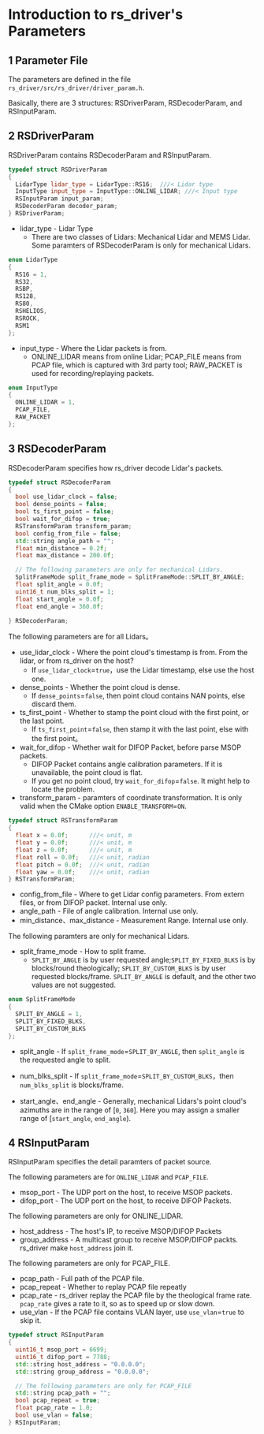 # Introduction to rs_driver's Parameters 


## 1 Parameter File

The parameters are defined in the file `rs_driver/src/rs_driver/driver_param.h`.

Basically, there are 3 structures: RSDriverParam, RSDecoderParam, and RSInputParam.

## 2 RSDriverParam

RSDriverParam contains RSDecoderParam and RSInputParam.

```c++
typedef struct RSDriverParam
{
  LidarType lidar_type = LidarType::RS16;  ///< Lidar type
  InputType input_type = InputType::ONLINE_LIDAR; ///< Input type
  RSInputParam input_param;
  RSDecoderParam decoder_param;
} RSDriverParam;
```

+ lidar_type - Lidar Type
  + There are two classes of Lidars: Mechanical Lidar and MEMS Lidar. Some paramters of RSDecoderParam is only for mechanical Lidars.

```c++
enum LidarType
{
  RS16 = 1,
  RS32,
  RSBP,
  RS128,
  RS80,
  RSHELIOS,
  RSROCK,
  RSM1
};
```

+ input_type - Where the Lidar packets is from.
  + ONLINE_LIDAR means from online Lidar; PCAP_FILE means from PCAP file, which is captured with 3rd party tool; RAW_PACKET is used for recording/replaying packets.

```c++
enum InputType
{
  ONLINE_LIDAR = 1,
  PCAP_FILE,
  RAW_PACKET
};
```


## 3 RSDecoderParam

RSDecoderParam specifies how rs_driver decode Lidar's packets.

```c++
typedef struct RSDecoderParam
{
  bool use_lidar_clock = false;
  bool dense_points = false;
  bool ts_first_point = false;
  bool wait_for_difop = true;
  RSTransformParam transform_param;
  bool config_from_file = false;
  std::string angle_path = "";
  float min_distance = 0.2f;
  float max_distance = 200.0f;

  // The following parameters are only for mechanical Lidars.
  SplitFrameMode split_frame_mode = SplitFrameMode::SPLIT_BY_ANGLE;
  float split_angle = 0.0f;
  uint16_t num_blks_split = 1;
  float start_angle = 0.0f;
  float end_angle = 360.0f;

} RSDecoderParam;
```

The following parameters are for all Lidars。
+ use_lidar_clock - Where the point cloud's timestamp is from. From the lidar, or from rs_driver on the host? 
  + If `use_lidar_clock`=`true`，use the Lidar timestamp, else use the host one.
+ dense_points - Whether the point cloud is dense.
  + If `dense_points`=`false`, then point cloud contains NAN points, else discard them.
+ ts_first_point - Whether to stamp the point cloud with the first point, or the last point.
  + If `ts_first_point`=`false`, then stamp it with the last point, else with the first point。
+ wait_for_difop - Whether wait for DIFOP Packet, before parse MSOP packets.
  + DIFOP Packet contains angle calibration parameters. If it is unavailable, the point cloud is flat.
  + If you get no point cloud, try `wait_for_difop`=`false`. It might help to locate the problem.
+ transform_param - paramters of coordinate transformation. It is only valid when the CMake option `ENABLE_TRANSFORM`=`ON`.

```c++
typedef struct RSTransformParam
{
  float x = 0.0f;      ///< unit, m
  float y = 0.0f;      ///< unit, m
  float z = 0.0f;      ///< unit, m
  float roll = 0.0f;   ///< unit, radian
  float pitch = 0.0f;  ///< unit, radian
  float yaw = 0.0f;    ///< unit, radian
} RSTransformParam;
```

+ config_from_file - Where to get Lidar config parameters. From extern files, or from DIFOP packet. Internal use only.
+ angle_path - File of angle calibration. Internal use only.
+ min_distance、max_distance - Measurement Range. Internal use only.

The following paramters are only for mechanical Lidars.
+ split_frame_mode - How to split frame.
  + `SPLIT_BY_ANGLE` is by user requested angle;`SPLIT_BY_FIXED_BLKS` is by blocks/round theologically; `SPLIT_BY_CUSTOM_BLKS` is by user requested blocks/frame. `SPLIT_BY_ANGLE` is default, and the other two values are not suggested.

```c++
enum SplitFrameMode
{
  SPLIT_BY_ANGLE = 1,
  SPLIT_BY_FIXED_BLKS,
  SPLIT_BY_CUSTOM_BLKS
};
```
+ split_angle - If `split_frame_mode`=`SPLIT_BY_ANGLE`, then `split_angle` is the requested angle to split.
+ num_blks_split - If `split_frame_mode`=`SPLIT_BY_CUSTOM_BLKS`，then `num_blks_split` is blocks/frame.

+ start_angle、end_angle - Generally, mechanical Lidars's point cloud's azimuths are in the range of [`0`, `360`]. Here you may assign a smaller range of [`start_angle`, `end_angle`).

## 4 RSInputParam

RSInputParam specifies the detail paramters of packet source.

The following parameters are for `ONLINE_LIDAR` and `PCAP_FILE`.
+ msop_port - The UDP port on the host, to receive MSOP packets.
+ difop_port - The UDP port on the host, to receive DIFOP Packets.

The following parameters are only for ONLINE_LIDAR.
+ host_address - The host's IP, to receive MSOP/DIFOP Packets
+ group_address - A multicast group to receive MSOP/DIFOP packts. rs_driver make `host_address` join it.

The following parameters are only for PCAP_FILE.
+ pcap_path - Full path of the PCAP file.
+ pcap_repeat - Whether to replay PCAP file repeatly
+ pcap_rate - rs_driver replay the PCAP file by the theological frame rate. `pcap_rate` gives a rate to it, so as to speed up or slow down.
+ use_vlan - If the PCAP file contains VLAN layer, use `use_vlan`=`true` to skip it.

```c++
typedef struct RSInputParam
{
  uint16_t msop_port = 6699;
  uint16_t difop_port = 7788;
  std::string host_address = "0.0.0.0";
  std::string group_address = "0.0.0.0";

  // The following parameters are only for PCAP_FILE
  std::string pcap_path = "";
  bool pcap_repeat = true;
  float pcap_rate = 1.0;
  bool use_vlan = false;
} RSInputParam;

```
